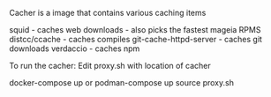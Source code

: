 Cacher is a image that contains various caching items

squid - caches web downloads - also picks the fastest mageia RPMS
distcc/ccache - caches compiles
git-cache-httpd-server - caches git downloads
verdaccio - caches npm

To run the cacher:
Edit proxy.sh with location of cacher

docker-compose up  or podman-compose up
source proxy.sh
